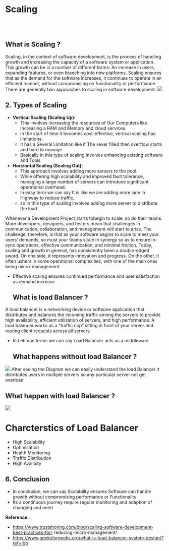 # Scaling
<br/>
<br/>

## What is Scaling ?

Scaling, in the context of software development, is the process of handling growth and increasing the capacity of a software system or application. This growth can be in a number of different forms: An increase in users, expanding features, or even branching into new platforms. Scaling ensures that as the demand for the software increases, it continues to operate in an efficient manner, without compromising on functionality or performance. There are generally two approaches to scaling in software development: 
       <img src='https://www.trustshoring.com/wp-content/webp-express/webp-images/uploads/2023/09/1-768x576.jpg.webp'>
## 2. Types of Scaling 

* **Vertical Scaling (Scaling Up):** 
    * This involves increasing the resources of Our Computers like Increasing a RAM and Memory and cloud services. 
    * In the start of time it becomes cost-effective, vertical scaling has limitations. 
    * It has a Several Limitation like if The sever filled then overflow starts and hard to manage 
    * Basically in this type of scaling Involves enhancing existing software and Tools 
* **Horizontal Scaling (Scaling Out):** 
    * This approach involves adding more servers to the pool. 
    * While offering high scalability and improved fault tolerance, managing a large number of servers can introduce significant operational overhead.
    * In easy term we can say It is like we are adding more lane in Highway to reduce traffic,
    * so in this type of scaling involves adding more server to distribute the load

Whenever a Development Project starts  tobegin to scale, so do their teams. More developers, designers, and testers mean that challenges in communication, collaboration, and management will start to arise. The challenge, therefore, is that as your software begins to scale to meet your users’ demands, so must your teams scale in synergy so as to ensure in-sync operations, effective communication, and minimal friction. Today, scaling and growth in general, has consistently been a double-edged sword. On one side, it represents innovation and progress. On the other, it often ushers in some operational complexities, with one of the main ones being micro-management.

 * Effective scaling ensures continued performance and user satisfaction as demand increase

   ## What is load Balancer ?
 
  A load balancer is a networking device or software application that distributes and balances the incoming traffic among the servers to provide high availability, efficient utilization of servers, and 
  high performance. A load balancer works as a “traffic cop” sitting in front of your server and routing client requests across all servers
  * In Lehman terms we can say Load Balancer acts as a middleware 

    ## What happens without load Balancer ?

<img src = 'https://media.geeksforgeeks.org/wp-content/uploads/20241103190358904939/without-load-balancing.webp'/>
    After seeing the Diagram we can easily understand the load Balancer it distributes users in multiple servers so any particular server not get overload

   ## What happen with load Balancer ?

<img src = 'https://media.geeksforgeeks.org/wp-content/uploads/20241103190433238127/with-load-balancing.webp'/>

 # Charcterstics of Load Balancer
 * High Scalability
 * Optimisation
 * Health Monitoring
 * Traffic Distribution
 * High Avalibity
  

## 6. Conclusion

 * In conclusion, we can say Scalability ensures Software can handle growth without compromising performance or Functionality
 * Its a continuous journey require regular monitoring and adaption of changing and need 



**Reference** : 
* <a href="https://www.trustshoring.com/blog/scaling-software-development-best-practices-for-reducing-micro-management/">https://www.trustshoring.com/blog/scaling-software-development-best-practices-for- 
  reducing-micro-management/ </a>
* <a href = "https://www.geeksforgeeks.org/what-is-load-balancer-system-design/?ref=lbp">https://www.geeksforgeeks.org/what-is-load-balancer-system-design/?ref=lbp</a>


